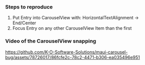 ### Steps to reproduce
1. Put Entry into CarouselView with:
HorizontalTextAlignment -> End/Center
2. Focus Entry on any other CarouselView Item than the first

### Video of the CarouselView snapping
https://github.com/K-O-Software-Solutions/maui-carousel-bug/assets/78726017/86fcfe2c-78c2-4471-b306-ea035496e951

